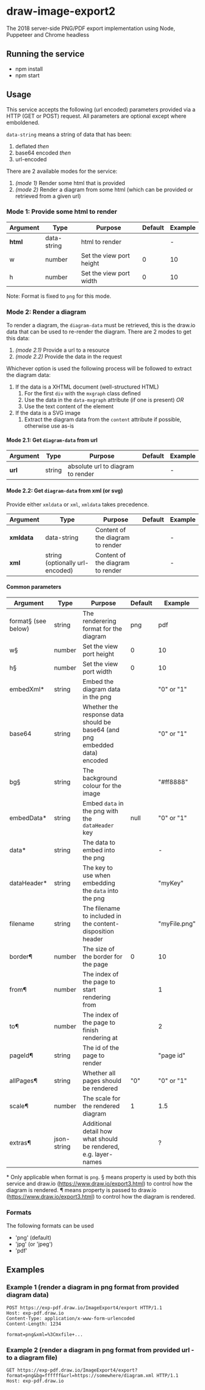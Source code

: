 # draw-image-export2
The 2018 server-side PNG/PDF export implementation using Node, Puppeteer and Chrome headless

## Running the service
* npm install
* npm start

## Usage
This service accepts the following (url encoded) parameters provided via a HTTP (GET or POST) request. All parameters are optional except where emboldened.

`data-string` means a string of data that has been:
1. deflated _then_
2. base64 encoded _then_
3. url-encoded

There are 2 available modes for the service:
1. _(mode 1)_ Render some html that is provided
2. _(mode 2)_ Render a diagram from some html (which can be provided or retrieved from a given url)

### Mode 1: Provide some html to render

| Argument | Type | Purpose | Default | Example |
| ---- | ---- | ---- | ---- | ---- |
| **html** | data-string | html to render |  | - |
| w | number | Set the view port height | 0 | 10 |
| h | number | Set the view port width | 0 | 10 |

Note: Format is fixed to `png` for this mode.

### Mode 2: Render a diagram
To render a diagram, the `diagram-data` must be retrieved, this is the draw.io data that can be used to re-render the diagram. There are 2 modes to get this data:
1. _(mode 2.1)_ Provide a url to a resource
1. _(mode 2.2)_ Provide the data in the request

Whichever option is used the following process will be followed to extract the diagram data:
1. If the data is a XHTML document (well-structured HTML)
   1. For the first `div` with the `mxgraph` class defined
   1. Use the data in the `data-mxgraph` attribute (if one is present) _OR_
   1. Use the text content of the element
1. If the data is a SVG image
   1. Extract the diagram data from the `content` attribute if possible, otherwise use as-is

#### Mode 2.1: Get `diagram-data` from url

| Argument | Type | Purpose | Default | Example |
| ---- | ---- | ---- | ---- | ---- |
| **url** | string | absolute url to diagram to render |  | - |

#### Mode 2.2: Get `diagram-data` from xml (or svg)
Provide either `xmldata` or `xml`, `xmldata` takes precedence.

| Argument | Type | Purpose | Default | Example |
| ---- | ---- | ---- | ---- | ---- |
| **xmldata** | data-string | Content of the diagram to render |  | - |
| **xml** | string (optionally url-encoded) | Content of the diagram to render |  | - |

#### Common parameters
| Argument | Type | Purpose | Default | Example |
| ---- | ---- | ---- | ---- | ---- |
| format§ (see below) | string | The renderering format for the diagram | png | pdf |
| w§ | number | Set the view port height | 0 | 10 |
| h§ | number | Set the view port width | 0 | 10 |
| embedXml* | string | Embed the diagram data in the png | | "0" or "1" |
| base64 | string | Whether the response data should be base64 (and png embedded data) encoded | | "0" or "1" |
| bg§ | string | The background colour for the image | | "#ff8888" |
| embedData* | string | Embed `data` in the png with the `dataHeader` key | null | "0" or "1" |
| data* | string | The data to embed into the png | | - |
| dataHeader* | string | The key to use when embedding the `data` into the png | | "myKey" |
| filename | string | The filename to included in the content-disposition header | | "myFile.png" |
| border¶ | number | The size of the border for the page | 0 | 10 |
| from¶ | number | The index of the page to start rendering from | | 1 |
| to¶ | number | The index of the page to finish rendering at | | 2 |
| pageId¶ | string | The id of the page to render | | "page id" |
| allPages¶ | string | Whether all pages should be rendered | "0" | "0" or "1" |
| scale¶ | number | The scale for the rendered diagram | 1 | 1.5 |
| extras¶ | json-string | Additional detail how what should be rendered, e.g. layer-names | | ? |

\* Only applicable when format is `png`.
§ means property is used by both this service and draw.io (https://www.draw.io/export3.html) to control how the diagram is rendered.
¶ means property is passed to draw.io (https://www.draw.io/export3.html) to control how the diagram is rendered.

### Formats
The following formats can be used
- 'png' (default)
- 'jpg' (or 'jpeg')
- 'pdf'

## Examples
### Example 1 (render a diagram in png format from provided diagram data)

```
POST https://exp-pdf.draw.io/ImageExport4/export HTTP/1.1
Host: exp-pdf.draw.io
Content-Type: application/x-www-form-urlencoded
Content-Length: 1234

format=png&xml=%3Cmxfile+...
```

### Example 2 (render a diagram in png format from provided url - to a diagram file)

```
GET https://exp-pdf.draw.io/ImageExport4/export?format=png&bg=ffffff&url=https://somewhere/diagram.xml HTTP/1.1
Host: exp-pdf.draw.io
```
